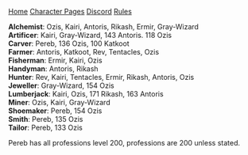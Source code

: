 ﻿[Home](index) [Character Pages](https://www.dofus.com/en/mmorpg/community/directories/guild-pages/253100222-power) [Discord](https://discord.gg/bMYHBrW) [Rules](rules)


**Alchemist**: Ozis, Kairi, Antoris, Rikash, Ermir, Gray-Wizard   
**Artificer**: Kairi, Gray-Wizard, 143 Antoris. 118 Ozis       
**Carver**: Pereb, 136 Ozis, 100 Katkoot     
**Farmer**: Antoris, Katkoot, Rev, Tentacles, Ozis     
**Fisherman**: Ermir, Kairi, Ozis   
**Handyman**: Antoris, Rikash   
**Hunter**: Rev, Kairi, Tentacles, Ermir, Rikash, Antoris, Ozis    
**Jeweller**: Gray-Wizard, 154 Ozis       
**Lumberjack**: Kairi, Ozis, 171 Rikash, 163 Antoris   
**Miner**: Ozis, Kairi, Gray-Wizard     
**Shoemaker**: Pereb, 154 Ozis   
**Smith**: Pereb, 135 Ozis   
**Tailor**: Pereb, 133 Ozis  

Pereb has all professions level 200, professions are 200 unless stated.

